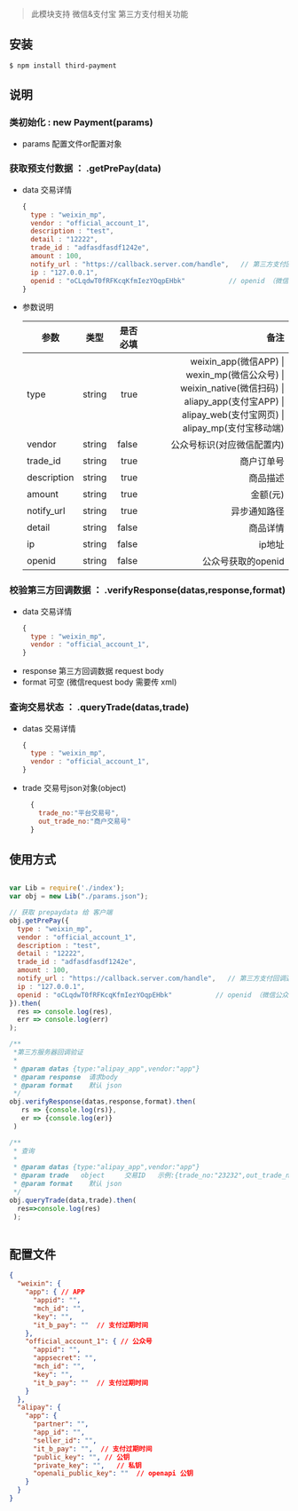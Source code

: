 
> 此模块支持 微信&支付宝 第三方支付相关功能

## 安装

```
$ npm install third-payment
```

## 说明

### 类初始化 : new Payment(params)
* params    配置文件or配置对象

### 获取预支付数据 ： .getPrePay(data)
* data      交易详情
  ```js
  {
    type : "weixin_mp",
    vendor : "official_account_1",
    description : "test",
    detail : "12222",
    trade_id : "adfasdfasdf1242e",
    amount : 100,
    notify_url : "https://callback.server.com/handle",   // 第三方支付回调通知地址
    ip : "127.0.0.1",
    openid : "oCLqdwT0fRFKcqKfmIezYOqpEHbk"           // openid （微信公众号支付获取）
  }

  ```
* 参数说明

  | 参数 | 类型 | 是否必填 | 备注 |
  | --- |:--:| -----:| -----:|
  |type | string | true| weixin_app(微信APP) \| wexin_mp(微信公众号) \| weixin_native(微信扫码) \| aliapy_app(支付宝APP) \| alipay_web(支付宝网页) \| alipay_mp(支付宝移动端)  |
  |vendor|string|false|公众号标识(对应微信配置内)|
  |trade_id|string|true|商户订单号| 
  |description|string|true|商品描述| 
  |amount|string|true|金额(元)| 
  |notify_url|string|true|异步通知路径| 
  |detail|string|false|商品详情| 
  |ip|string|false|ip地址| 
  |openid|string|false|公众号获取的openid| 

### 校验第三方回调数据 ： .verifyResponse(datas,response,format)
* data      交易详情
  ```js
  {
    type : "weixin_mp",
    vendor : "official_account_1",
  }
  ```
* response      第三方回调数据 request body
* format    可空  (微信request body 需要传 xml)

### 查询交易状态 ： .queryTrade(datas,trade)
* datas      交易详情
  ```js
  {
    type : "weixin_mp",
    vendor : "official_account_1",
  }
  ```
* trade    交易号json对象(object)
  ```js 
    { 
      trade_no:"平台交易号",
      out_trade_no:"商户交易号"
    }
  ```

## 使用方式

```js

var Lib = require('./index');
var obj = new Lib("./params.json");

// 获取 prepaydata 给 客户端
obj.getPrePay({
  type : "weixin_mp",
  vendor : "official_account_1",
  description : "test",
  detail : "12222",
  trade_id : "adfasdfasdf1242e",
  amount : 100,
  notify_url : "https://callback.server.com/handle",   // 第三方支付回调通知地址
  ip : "127.0.0.1",
  openid : "oCLqdwT0fRFKcqKfmIezYOqpEHbk"           // openid （微信公众号支付获取）
}).then(
  res => console.log(res),
  err => console.log(err)
);

/**
 *第三方服务器回调验证
 *
 * @param datas {type:"alipay_app",vendor:"app"}
 * @param response  请求body
 * @param format    默认 json
 */
obj.verifyResponse(datas,response,format).then(
   rs => {console.log(rs)},
   er => {console.log(er)}
 )

/**
 * 查询
 *
 * @param datas {type:"alipay_app",vendor:"app"}
 * @param trade   object     交易ID   示例:{trade_no:"23232",out_trade_no:"1222"}   trade_no 与 out_trade_no 二选一
 * @param format    默认 json
 */
obj.queryTrade(data,trade).then(
  res=>console.log(res)
 );



```

## 配置文件

```json
{
  "weixin": {
    "app": { // APP
      "appid": "",
      "mch_id": "",
      "key": "",
      "it_b_pay": ""  // 支付过期时间
    },
    "official_account_1": { // 公众号
      "appid": "",
      "appsecret": "",
      "mch_id": "",
      "key": "",
      "it_b_pay": ""  // 支付过期时间
    }
  },
  "alipay": {
    "app": {
      "partner": "",
      "app_id": "",
      "seller_id": "",
      "it_b_pay": "",  // 支付过期时间
      "public_key": "", // 公钥
      "private_key": "",   // 私钥
      "openali_public_key": ""  // openapi 公钥
    }
  }
}

```